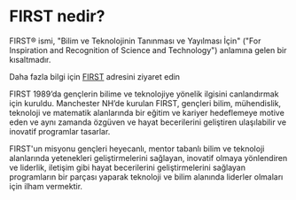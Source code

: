 # FIRST nedir?

FIRST® ismi, "Bilim ve Teknolojinin Tanınması ve Yayılması İçin" \("For Inspiration and Recognition of Science and Technology"\) anlamına gelen bir kısaltmadır.

Daha fazla bilgi için [FIRST](https://www.firstinspires.org/) adresini ziyaret edin

FIRST 1989’da gençlerin bilime ve teknolojiye yönelik ilgisini canlandırmak için kuruldu. Manchester NH’de kurulan FIRST, gençleri bilim, mühendislik, teknoloji ve matematik alanlarında bir eğitim ve kariyer hedeflemeye motive eden ve aynı zamanda özgüven ve hayat becerilerini geliştiren ulaşılabilir ve inovatif programlar tasarlar.

FIRST'un misyonu gençleri heyecanlı, mentor tabanlı bilim ve teknoloji alanlarında yetenekleri geliştirmelerini sağlayan, inovatif olmaya yönlendiren ve liderlik, iletişim gibi hayat becerilerini geliştirmelerini sağlayan programların bir parçası yaparak teknoloji ve bilim alanında liderler olmaları için ilham vermektir.

